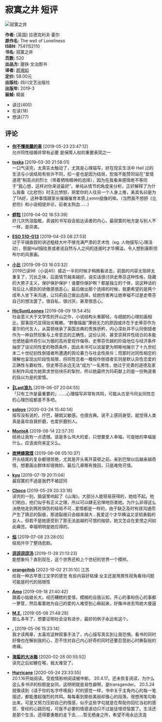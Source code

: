# 寂寞之井 短评

![寂寞之井](https://img9.doubanio.com/view/subject/s/public/s32051196.jpg)

**作者:** [英国] 拉德克利夫·霍尔  
**原作名:** The well of Loneliness  
**ISBN:** 7541152110  
**书名:** 寂寞之井  
**页数:** 520  
**出品方:** 磨铁·文治图书  
**译者:** [颜湘如](https://book.douban.com/search/%E9%A2%9C%E6%B9%98%E5%A6%82)  
**定价:** 58.00元  
**出版社:** 四川文艺出版社  
**出版年:** 2019-3  
**装帧:** 精装  

- 读过(400)
- 在读(18)
- 想读(77)

## 评论

- **[你不懂美麗的車](https://www.douban.com/people/100508712/)** [2019-05-23 23:47:12]  
  允许同性结婚非常有必要 是保障人权的重要表现之一

- **[toska](https://www.douban.com/people/Wegmarken27/)** [2019-03-30 21:58:01]  
  一口气读完，太真实太触动了，尤其是心理描写。好在现实生活中 Hall 过的生活与小说结局有些许不同，扣一星也是因为结局，恕我不能赞同站在“爱情道德”制高点的烈士（带着牺牲精神的选择），因为在我看来感情绝不等同于“我心想，这样对你来说最好”。单纯从情节的角度来分析，正好解释了为什么我看《比悲伤》时无比愤怒，把爱你的人往另一个人身上推，美其名曰是为了TA好，这种事情跟家长催婚催育本质上emm挺像的嘛。（当然我不想把《比悲伤》和小说相提并论，前者太狗血……）

- **[蜉粒](https://www.douban.com/people/103075789/)** [2019-04-02 18:53:39]  
  好几次热泪盈眶，真诚的书写自会抵达读者的内心，最寂寞的地方是与别人不一样，是异类。

- **[ESO 510-G13](https://www.douban.com/people/orlando_6/)** [2019-04-03 08:27:53]  
  过于平铺直叙的讲述粗枝大叶不够充满严肃的艺术性（eg. 人物描写/心理活动），倒是Hall描绘景或者说自然与人之间的连接时才华横溢，令人想到康斯坦布尔的风景画。

- **[小比](https://www.douban.com/people/138611350/)** [2019-09-03 16:03:32]  
  2019已读98（小说45）接近一半的时候才稍微看进去，前面的内容太琐碎太重复了，冗长乏味，后面情节越来越好。说实话很讨厌史蒂芬这种性格，隐藏的大男子主义，保护保护保护！谁要你保护啊？都是独立的个体，说这种话的背后让人感到的骄傲感很恶心。最后做出那个选择的时候，我更希望的是两个成年人坐下来沟通，让玛莉自己做出选择，给她伤害再让她幸福不过是史蒂芬自己的想法罢了。很自私，很讨厌，甚至很恶心。

- **[HicSuntLeones](https://www.douban.com/people/156935493/)** [2019-08-09 19:54:45]  
  社会意义大于文学性的开山之作，小说结构头重脚轻，与细腻的心理刻画相比，叙事技巧显得拙劣稚嫩。“群像描画”薄弱无力的原因或许在于史蒂芬作为霍尔的代言人，从莫顿继承了英国古典的贵族骄矜，内心深处并不认同倒错者作为一种自然现象与上帝意志的正确性，这份认同、甚至崇拜异性结合的本能也使她最终将引以为傲的高尚爱视作侮辱。史蒂芬优越的阶级地位与经济条件抽空了谈论同性爱的物质条件，因此本书可以说是更为明晰地展示了十九世纪末二十世纪初性倒错者所遭遇的舆论暴力与社会性排斥；而那时对同性相恋的理解也呈现出阶段性局限，将同性恋者一概视作倒错者实则是默认异性恋爱的正确性与霸权性，但史蒂芬永远无法“成为”一名男性，她过于完善的道德及家长制作风成为她索求世俗快乐的掣肘，所以她最终为玛莉献上的是一份殉道者的自以为是的爱情。

- **[🌈Last浪九](https://www.douban.com/people/wood40/)** [2019-06-07 20:04:55]  
  「只有工作是最重要的」……心理描写非常有共鸣，可能从古至今同女同性恋的心理历程都差不多吧。

- **[soloye](https://www.douban.com/people/soloye/)** [2020-03-24 15:40:14]  
  描写没有说的，拧巴，硬朗又敏感。也很古典。说不上感同身受，就觉得人类真是喜欢自我折磨，也爱折磨别人。

- **[MonteA](https://www.douban.com/people/rota1993/)** [2019-08-14 22:57:31]  
  结局让我有一点遗憾。该是多么伟大的爱，只想要爱人幸福，可是她的幸福是什么，应该由你来定义么。

- **[炭烤蜂窝煤](https://www.douban.com/people/141052942/)** [2019-06-06 05:10:37]  
  开头结尾的复杂都很惊艳，尤其是开头离开莫顿之前。来到巴黎以后越来越奇怪，想要画出群体却很微妙。最后几章略有挽回，只是难免可惜。

- **[kyu](https://www.douban.com/people/129879466/)** [2019-07-19 20:11:04]  
  最寂寞的不過是我們不被認同

- **[Choco](https://www.douban.com/people/104516553/)** [2019-05-29 20:33:18]  
  读完的一刻，脑袋里响起了《山海》。大部分人能轻易获得的，她给不起。他们明白，他们似乎有正义之理，所以可以肆无忌惮地伤害她。为什么非得这么决绝地走到两败俱伤的结局不可…爱情都是一样的，由于缺乏及时有效沟通而产生了猜忌的裂痕，那道裂痕只会越来越大…我爱这个才华横溢又坚韧勇毅的女人，但若不是她感受到了那无法逾越的可恨的枷锁，她又怎会在爱恨之间如此痛苦。幸福明明是她应得的。

- **[焰](https://www.douban.com/people/49269799/)** [2019-07-08 23:28:05]  
  结局升华了整场悲剧。

- **[逗逗逗逗汤](https://www.douban.com/people/slimshady_522/)** [2019-11-29 21:13:23]  
  能想象吗？直到现在，这个世界还和上个世纪的世界一个模样。

- **[orangeitnb](https://www.douban.com/people/162338616/)** [2023-10-02 21:31:10] 江苏  
  给我一种古早晋江文学的感觉 有些内容好枯燥 女主还是用男性视角看待问题 可能是时代的局限性

- **[Amo](https://www.douban.com/people/AMOIIYU/)** [2019-09-18 21:40:42]  
  跟着小姑娘长大，经历糟糕的爱情，模糊的自我认知，开心的事和伤心的事都一箩筐，然后看着她为自己的爱的人难受到心揪起来，好像冲进去骂她大傻逼

- **[M.E.](https://www.douban.com/people/122060247/)** [2019-05-08 21:48:28]  
  那么多年了，想要证明社会没有进步，最好的例子永远有这个。

- **[.](https://www.douban.com/people/88844825/)** [2019-05-06 15:23:14]  
  我才读两章，太喜欢这种叙事手法了，内心描写真实到让我恐惧。看书的同时好像也在解剖我的心，忍不住对自己内心好奇的同时还要忍受剖心时撕裂般的疼痛。

- **[海蜇的大冰箱](https://www.douban.com/people/magicaldog/)** [2020-02-26 00:55:52]  
  读完之后如鲠在喉，我太难受了。

- **[Hurricane](https://www.douban.com/people/158851588/)** [2020-05-24 23:33:55]  
  20.1.16开始阅读。受疫情影响阅读被中断。 20.4.17。还未恢复阅读，为什么这么多书评的标题是女同，这明明就是易性癖啊，是transgender。 20.5.24就像读到《请于你的名字呼唤我》时的感觉一样，书中关于主角内心的每一笔描述，都能激起强烈的共鸣。每每看到那些美丽却锥心的段落，很想用笔勾勒出来，可是又努力压抑自己的情感，似乎这些字句就是在帮助你回忆当初的感受、曾经的心路历程，可是不必要的情感波动只不过是徒增烦恼罢了。生活还是那个生活，还得要勇敢的走下去……暂无栖身之所，希望不用永远流浪